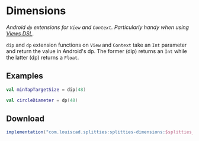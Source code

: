 # Dimensions

*Android `dp` extensions for `View` and `Context`. Particularly handy
when using [Views DSL](../views-dsl/README.md).*

`dip` and `dp` extension functions on `View` and `Context` take an `Int`
parameter and return the value in Android's dp. The former (dip) returns an
`Int` while the latter (dp) returns a `Float`.

## Examples

```kotlin
val minTapTargetSize = dip(48)
```

```kotlin
val circleDiameter = dp(48)
```

## Download

```groovy
implementation("com.louiscad.splitties:splitties-dimensions:$splitties_version")
```
